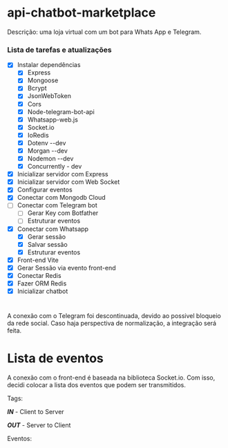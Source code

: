 # api-chatbot-marketplace
Descrição: uma loja virtual com um bot para Whats App e Telegram.


### Lista de tarefas e atualizações
- [x] Instalar dependências
  - [x] Express
  - [x] Mongoose
  - [x] Bcrypt
  - [x] JsonWebToken
  - [x] Cors
  - [x] Node-telegram-bot-api
  - [x] Whatsapp-web.js
  - [x] Socket.io
  - [x] IoRedis
  - [x] Dotenv --dev
  - [x] Morgan --dev
  - [x] Nodemon --dev
  - [x] Concurrently - dev
- [x] Inicializar servidor com Express
- [x] Inicializar servidor com Web Socket
- [x] Configurar eventos
- [x] Conectar com Mongodb Cloud
- [ ] Conectar com Telegram bot
  - [ ] Gerar Key com Botfather
  - [ ] Estruturar eventos
- [x] Conectar com Whatsapp
  - [x] Gerar sessão
  - [x] Salvar sessão
  - [x] Estruturar eventos
- [x] Front-end Vite
- [x] Gerar Sessão via evento front-end
- [x] Conectar Redis
- [x] Fazer ORM Redis
- [x] Inicializar chatbot

# 

A conexão com o Telegram foi descontinuada, devido ao possivel bloqueio da rede social. Caso haja perspectiva de normalização, a integração será feita.

# Lista de eventos

A conexão com o front-end é baseada na biblioteca Socket.io. Com isso, decidi colocar a lista dos eventos que podem ser transmitidos.

Tags:

  ***IN*** - Client to Server

  ***OUT*** - Server to Client

Eventos: 

